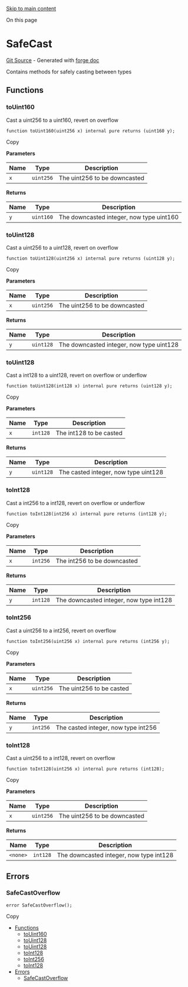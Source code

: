[Skip to main content](https://docs.uniswap.org/contracts/v4/reference/core/libraries/SafeCast#)

On this page

# SafeCast

[Git Source](https://github.com/uniswap/v4-core/blob/b619b6718e31aa5b4fa0286520c455ceb950276d/src/libraries/SafeCast.sol) \- Generated with [forge doc](https://book.getfoundry.sh/reference/forge/forge-doc)

Contains methods for safely casting between types

## Functions [​](https://docs.uniswap.org/contracts/v4/reference/core/libraries/SafeCast\#functions "Direct link to heading")

### toUint160 [​](https://docs.uniswap.org/contracts/v4/reference/core/libraries/SafeCast\#touint160 "Direct link to heading")

Cast a uint256 to a uint160, revert on overflow

```codeBlockLines_mRuA
function toUint160(uint256 x) internal pure returns (uint160 y);

```

Copy

**Parameters**

| Name | Type | Description |
| --- | --- | --- |
| `x` | `uint256` | The uint256 to be downcasted |

**Returns**

| Name | Type | Description |
| --- | --- | --- |
| `y` | `uint160` | The downcasted integer, now type uint160 |

### toUint128 [​](https://docs.uniswap.org/contracts/v4/reference/core/libraries/SafeCast\#touint128 "Direct link to heading")

Cast a uint256 to a uint128, revert on overflow

```codeBlockLines_mRuA
function toUint128(uint256 x) internal pure returns (uint128 y);

```

Copy

**Parameters**

| Name | Type | Description |
| --- | --- | --- |
| `x` | `uint256` | The uint256 to be downcasted |

**Returns**

| Name | Type | Description |
| --- | --- | --- |
| `y` | `uint128` | The downcasted integer, now type uint128 |

### toUint128 [​](https://docs.uniswap.org/contracts/v4/reference/core/libraries/SafeCast\#touint128-1 "Direct link to heading")

Cast a int128 to a uint128, revert on overflow or underflow

```codeBlockLines_mRuA
function toUint128(int128 x) internal pure returns (uint128 y);

```

Copy

**Parameters**

| Name | Type | Description |
| --- | --- | --- |
| `x` | `int128` | The int128 to be casted |

**Returns**

| Name | Type | Description |
| --- | --- | --- |
| `y` | `uint128` | The casted integer, now type uint128 |

### toInt128 [​](https://docs.uniswap.org/contracts/v4/reference/core/libraries/SafeCast\#toint128 "Direct link to heading")

Cast a int256 to a int128, revert on overflow or underflow

```codeBlockLines_mRuA
function toInt128(int256 x) internal pure returns (int128 y);

```

Copy

**Parameters**

| Name | Type | Description |
| --- | --- | --- |
| `x` | `int256` | The int256 to be downcasted |

**Returns**

| Name | Type | Description |
| --- | --- | --- |
| `y` | `int128` | The downcasted integer, now type int128 |

### toInt256 [​](https://docs.uniswap.org/contracts/v4/reference/core/libraries/SafeCast\#toint256 "Direct link to heading")

Cast a uint256 to a int256, revert on overflow

```codeBlockLines_mRuA
function toInt256(uint256 x) internal pure returns (int256 y);

```

Copy

**Parameters**

| Name | Type | Description |
| --- | --- | --- |
| `x` | `uint256` | The uint256 to be casted |

**Returns**

| Name | Type | Description |
| --- | --- | --- |
| `y` | `int256` | The casted integer, now type int256 |

### toInt128 [​](https://docs.uniswap.org/contracts/v4/reference/core/libraries/SafeCast\#toint128-1 "Direct link to heading")

Cast a uint256 to a int128, revert on overflow

```codeBlockLines_mRuA
function toInt128(uint256 x) internal pure returns (int128);

```

Copy

**Parameters**

| Name | Type | Description |
| --- | --- | --- |
| `x` | `uint256` | The uint256 to be downcasted |

**Returns**

| Name | Type | Description |
| --- | --- | --- |
| `<none>` | `int128` | The downcasted integer, now type int128 |

## Errors [​](https://docs.uniswap.org/contracts/v4/reference/core/libraries/SafeCast\#errors "Direct link to heading")

### SafeCastOverflow [​](https://docs.uniswap.org/contracts/v4/reference/core/libraries/SafeCast\#safecastoverflow "Direct link to heading")

```codeBlockLines_mRuA
error SafeCastOverflow();

```

Copy

- [Functions](https://docs.uniswap.org/contracts/v4/reference/core/libraries/SafeCast#functions)
  - [toUint160](https://docs.uniswap.org/contracts/v4/reference/core/libraries/SafeCast#touint160)
  - [toUint128](https://docs.uniswap.org/contracts/v4/reference/core/libraries/SafeCast#touint128)
  - [toUint128](https://docs.uniswap.org/contracts/v4/reference/core/libraries/SafeCast#touint128-1)
  - [toInt128](https://docs.uniswap.org/contracts/v4/reference/core/libraries/SafeCast#toint128)
  - [toInt256](https://docs.uniswap.org/contracts/v4/reference/core/libraries/SafeCast#toint256)
  - [toInt128](https://docs.uniswap.org/contracts/v4/reference/core/libraries/SafeCast#toint128-1)
- [Errors](https://docs.uniswap.org/contracts/v4/reference/core/libraries/SafeCast#errors)
  - [SafeCastOverflow](https://docs.uniswap.org/contracts/v4/reference/core/libraries/SafeCast#safecastoverflow)